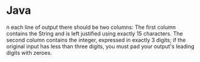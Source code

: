 # Java
n each line of output there should be two columns: The first column contains the String and is left justified using exactly 15 characters. The second column contains the integer, expressed in exactly 3 digits; if the original input has less than three digits, you must pad your output's leading digits with zeroes.
